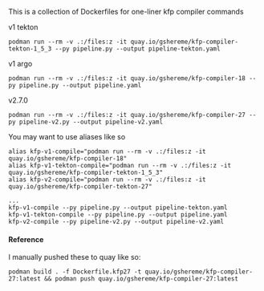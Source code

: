 This is a collection of Dockerfiles for one-liner kfp compiler commands

v1 tekton

    podman run --rm -v .:/files:z -it quay.io/gshereme/kfp-compiler-tekton-1_5_3 --py pipeline.py --output pipeline-tekton.yaml                  

v1 argo

    podman run --rm -v .:/files:z -it quay.io/gshereme/kfp-compiler-18 --py pipeline.py --output pipeline.yaml                  

v2.7.0

    podman run --rm -v .:/files:z -it quay.io/gshereme/kfp-compiler-27 --py pipeline-v2.py --output pipeline-v2.yaml


You may want to use aliases like so

    alias kfp-v1-compile="podman run --rm -v .:/files:z -it quay.io/gshereme/kfp-compiler-18"
    alias kfp-v1-tekton-compile="podman run --rm -v .:/files:z -it quay.io/gshereme/kfp-compiler-tekton-1_5_3"
    alias kfp-v2-compile="podman run --rm -v .:/files:z -it quay.io/gshereme/kfp-compiler-tekton-27"

    ...
    kfp-v1-compile --py pipeline.py --output pipeline-tekton.yaml
    kfp-v1-tekton-compile --py pipeline.py --output pipeline.yaml
    kfp-v2-compile --py pipeline-v2.py --output pipeline-v2.yaml

#### Reference

I manually pushed these to quay like so:

    podman build . -f Dockerfile.kfp27 -t quay.io/gshereme/kfp-compiler-27:latest && podman push quay.io/gshereme/kfp-compiler-27:latest             
